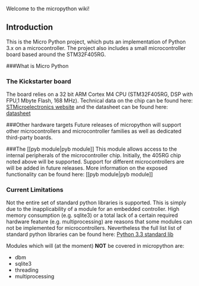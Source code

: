 Welcome to the micropython wiki!

## Introduction
This is the Micro Python project, which puts an implementation of Python 3.x on a microcontroller. The project also includes a small microcontroller board based around the STM32F405RG.

###What is Micro Python

### The Kickstarter board
The board relies on a 32 bit ARM Cortex M4 CPU (STM32F405RG, DSP with FPU,1 Mbyte Flash, 168 MHz). Technical data on the chip can be found here: [STMicroelectronics website](http://www.st.com/web/catalog/mmc/FM141/SC1169/SS1577/LN1035/PF252144) and the datasheet can be found here: [datasheet](http://www.st.com/st-web-ui/static/active/en/resource/technical/document/datasheet/DM00037051.pdf)

###Other hardware targets
Future releases of micropython will support other microcontrollers and microcontroller families as well as dedicated third-party boards.

###The [[pyb module|pyb module]]
This module allows access to the internal peripherals of the microcontroller chip. Initially, the 405RG chip noted above will be supported. Support for different microcontrollers are will be added in future releases.
More information on the exposed functionality can be found here: [[pyb module|pyb module]]

### Current Limitations
Not the entire set of standard python libraries is supported. This is simply due to the inapplicability of a module for an embedded controller. High memory consumption (e.g. sqlite3) or a total lack of a certain required hardware feature (e.g. multiprocessing) are reasons that some modules can not be implemented for microcontrollers. 
Nevertheless the full list list of standard python libraries can be found here: [Python 3.3 standard lib](http://docs.python.org/3/library/) 

Modules which will (at the moment) **NOT** be covered in micropython are:

* dbm
* sqlite3
* threading
* multiprocessing